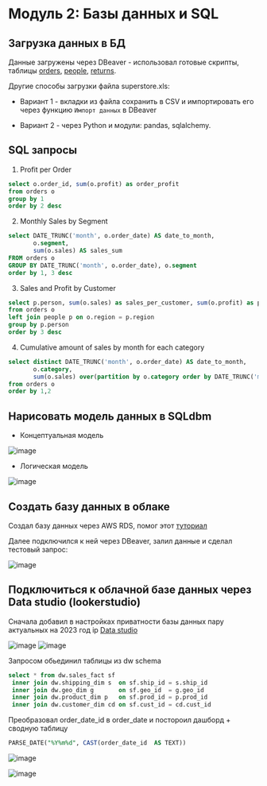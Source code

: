 # Модуль 2: Базы данных и SQL


## Загрузка данных в БД

Данные загружены через DBeaver - использовал готовые скрипты, таблицы [orders](https://github.com/yanov2708/DE-101/blob/502cb789f45ef2ea207d473c8d36fc9b2b835917/Module2/DBeaver%20scripts/Create_orders.sql), [people](https://github.com/yanov2708/DE-101/blob/502cb789f45ef2ea207d473c8d36fc9b2b835917/Module2/DBeaver%20scripts/Create_people.sql), [returns](https://github.com/yanov2708/DE-101/blob/502cb789f45ef2ea207d473c8d36fc9b2b835917/Module2/DBeaver%20scripts/Create_returns.sql).

Другие способы загрузки файла superstore.xls:
 
- Вариант 1 - вкладки из файла сохранить в CSV и импортировать его через функцию `Импорт данных` в DBeaver 

- Вариант 2 - через Python и модули: pandas, sqlalchemy.

## SQL запросы

1. Profit per Order
```sql
select o.order_id, sum(o.profit) as order_profit 
from orders o 
group by 1
order by 2 desc
```

2. Monthly Sales by Segment
```sql
select DATE_TRUNC('month', o.order_date) AS date_to_month,
	   o.segment,
       sum(o.sales) AS sales_sum
FROM orders o 
GROUP BY DATE_TRUNC('month', o.order_date), o.segment 
order by 1, 3 desc
```

3. Sales and Profit by Customer
```sql
select p.person, sum(o.sales) as sales_per_customer, sum(o.profit) as profit_per_customer  
from orders o 
left join people p on o.region = p.region 
group by p.person 
order by 3 desc 
```

4. Сumulative amount of sales by month for each category
```sql
select distinct DATE_TRUNC('month', o.order_date) AS date_to_month,
	   o.category,
	   sum(o.sales) over(partition by o.category order by DATE_TRUNC('month', o.order_date))   
from orders o 
order by 1,2	
```

## Нарисовать модель данных в SQLdbm

* Концептуальная модель

![image](https://user-images.githubusercontent.com/98317081/220677412-fde2e0a0-c227-413a-a669-ae3b80a77119.png)

* Логическая модель

![image](https://user-images.githubusercontent.com/98317081/220660251-65aed5e3-9a39-4e3a-b272-32541c3a49e0.png)

 

## Создать базу данных в облаке

Создал базу данных через AWS RDS, помог этот [туториал](https://github.com/Data-Learn/data-engineering/blob/4d4d30ecfac25e5fc9d45bc00cbf5a99e25df049/how-to/how_to_amazon_rds.md)

Далее подключился к ней через DBeaver, залил данные и сделал тестовый запрос:

![image](https://user-images.githubusercontent.com/98317081/220681818-c852c8ad-2a39-4ea9-a60a-d3980cfaba76.png)


## Подключиться к облачной базе данных через Data studio (lookerstudio)

Сначала добавил в настройках приватности базы данных пару актуальных на 2023 год ip [Data studio](https://support.google.com/looker-studio/answer/7288010?hl=en&ref_topic=7332343#zippy=%2Cin-this-article)

![image](https://user-images.githubusercontent.com/98317081/221028088-47349d0d-525c-41e0-a384-7f6722fdbe66.png)
![image](https://user-images.githubusercontent.com/98317081/221028137-425e9b70-a5a4-4c98-a4ff-e4fbacf100f8.png)

Запросом обьединил таблицы из dw schema
```sql
select * from dw.sales_fact sf
 inner join dw.shipping_dim s  on sf.ship_id = s.ship_id
 inner join dw.geo_dim g       on sf.geo_id  = g.geo_id
 inner join dw.product_dim p   on sf.prod_id = p.prod_id
 inner join dw.customer_dim cd on sf.cust_id = cd.cust_id
```

Преобразовал order_date_id в order_date и постороил дашборд + сводную таблицу
```sql
PARSE_DATE("%Y%m%d", CAST(order_date_id  AS TEXT))
```
![image](https://user-images.githubusercontent.com/98317081/221157723-79307215-5129-4877-b045-e51861dae578.png)

![image](https://user-images.githubusercontent.com/98317081/221156249-6f6df192-504f-4e84-b35e-c273e11b4e5b.png)

